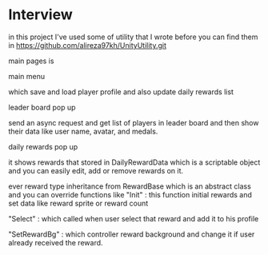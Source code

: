 # Interview

in this project I've used some of utility that I wrote before you can find them in 
https://github.com/alireza97kh/UnityUtility.git

main pages is 

main menu

which save and load player profile and also update daily rewards list 


leader board pop up 

send an async request and get list of players in leader board and then show their data like 
user name, avatar, and medals.


daily rewards pop up

it shows rewards that stored in DailyRewardData which is a scriptable object and you can easily edit, add or remove rewards on it.

ever reward type inheritance from RewardBase which is an abstract class and you can override functions like
"Init" : this function initial rewards and set data like reward sprite or reward count 

"Select" : which called when user select that reward and add it to his profile 

"SetRewardBg" : which controller reward background and change it if user already received the reward.

